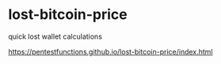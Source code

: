 # lost-bitcoin-price
quick lost wallet calculations


https://pentestfunctions.github.io/lost-bitcoin-price/index.html
